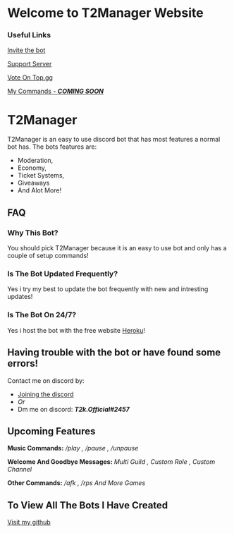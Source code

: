 # Welcome to T2Manager Website
### Useful Links
[Invite the bot](https://discord.com/api/oauth2/authorize?client_id=982953875915034644&permissions=8&scope=bot%20applications.commands)

[Support Server](https://discord.gg/aMgCkekQJ9)

[Vote On Top.gg](https://top.gg/bot/982953875915034644)

[My Commands - ***_COMING SOON_***]()


# T2Manager

T2Manager is an easy to use discord bot that has most features a normal bot has.
The bots features are:
- Moderation,
- Economy,
- Ticket Systems,
- Giveaways
- And Alot More!

## FAQ
### Why This Bot?
You should pick T2Manager because it is an easy to use bot and only has a couple of setup commands!
### Is The Bot Updated Frequently?
Yes i try my best to update the bot frequently with new and intresting updates!
### Is The Bot On 24/7?
Yes i host the bot with the free website [Heroku](heroku.com)!

## Having trouble with the bot or have found some errors!
Contact me on discord by:
- [Joining the discord](https://discord.gg/aMgCkekQJ9)
- *Or*
- Dm me on discord: ***_T2k.Official#2457_***


## Upcoming Features
**Music Commands:**
*/play , /pause , /unpause*

**Welcome And Goodbye Messages:**
*Multi Guild , Custom Role , Custom Channel*

**Other Commands:**
*/afk , /rps And More Games*

## To View All The Bots I Have Created
[Visit my github](https://github.com/t2k-official)
